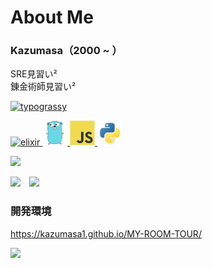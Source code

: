 # About Me

### Kazumasa（2000 ~ ）
SRE見習い²<br>
錬金術師見習い²<br>


<a href="https://github.com/kawarimidoll/typograssy"><img alt="typograssy" src="https://typograssy.deno.dev/api?text=%E3%82%AB%E3%83%8B%E3%82%92%20%E3%81%9F%E3%82%89%E3%81%B5%E3%81%8F%20%E3%81%9F%E3%81%B9%E3%81%9F%E3%81%84%E3%80%82%E3%80%80&l1=ffadad&l2=fb6060&l3=ea2e2e&l4=c30404&frame=d0d7de&speed=100"></a>


<p align="left"> <a href="https://elixir-lang.org" target="_blank" rel="noreferrer"> <img src="https://www.vectorlogo.zone/logos/elixir-lang/elixir-lang-icon.svg" alt="elixir" width="40" height="40"/> </a> <a href="https://golang.org" target="_blank" rel="noreferrer"> <img src="https://raw.githubusercontent.com/devicons/devicon/master/icons/go/go-original.svg" alt="go" width="40" height="40"/> </a> <a href="https://developer.mozilla.org/en-US/docs/Web/JavaScript" target="_blank" rel="noreferrer"> <img src="https://raw.githubusercontent.com/devicons/devicon/master/icons/javascript/javascript-original.svg" alt="javascript" width="40" height="40"/> </a> <a href="https://www.python.org" target="_blank" rel="noreferrer"> <img src="https://raw.githubusercontent.com/devicons/devicon/master/icons/python/python-original.svg" alt="python" width="40" height="40"/> </a> </p>


<img src="https://raw.githubusercontent.com/Kazumasa1/Kazumasa1/main/profile-summary-card-output/github/0-profile-details.svg" width=720vw >

<img src="https://raw.githubusercontent.com/Kazumasa1/Kazumasa1/main/profile-summary-card-output/github/4-productive-time.svg">&emsp;<img src="https://github-readme-stats-clone-mu.vercel.app/api/top-langs/?username=Kazumasa1&layout=compact&count_private=true" height=200vw >


### 開発環境

https://kazumasa1.github.io/MY-ROOM-TOUR/



![](https://komarev.com/ghpvc/?username=Kazumasa1)
